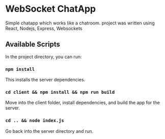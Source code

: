# WebSocket ChatApp

Simple chatapp which works like a chatroom. project was written using React, Nodejs, Express, Websockets

## Available Scripts

In the project directory, you can run:

### `npm install`

This installs the server dependencies.

### `cd client && npm install && npm run build`

Move into the client folder, install dependencies, and build the app for the server.

### `cd .. && node index.js`

Go back into the server directory and run.
